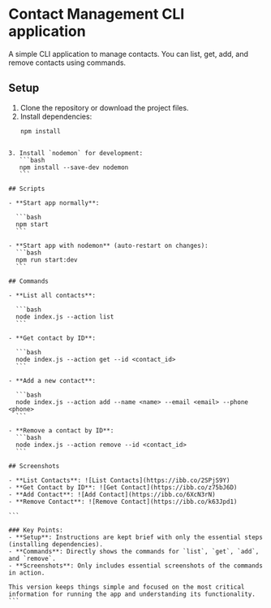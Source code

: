 # Contact Management CLI application

A simple CLI application to manage contacts. You can list, get, add, and remove contacts using commands.

## Setup

1. Clone the repository or download the project files.
2. Install dependencies:
   ```bash
   npm install
   ```

````

3. Install `nodemon` for development:
   ```bash
   npm install --save-dev nodemon
   ```

## Scripts

- **Start app normally**:

  ```bash
  npm start
  ```

- **Start app with nodemon** (auto-restart on changes):
  ```bash
  npm run start:dev
  ```

## Commands

- **List all contacts**:

  ```bash
  node index.js --action list
  ```

- **Get contact by ID**:

  ```bash
  node index.js --action get --id <contact_id>
  ```

- **Add a new contact**:

  ```bash
  node index.js --action add --name <name> --email <email> --phone <phone>
  ```

- **Remove a contact by ID**:
  ```bash
  node index.js --action remove --id <contact_id>
  ```

## Screenshots

- **List Contacts**: ![List Contacts](https://ibb.co/2SPjS9Y)
- **Get Contact by ID**: ![Get Contact](https://ibb.co/z75bJ6D)
- **Add Contact**: ![Add Contact](https://ibb.co/6XcN3rN)
- **Remove Contact**: ![Remove Contact](https://ibb.co/k63Jpd1)

```

### Key Points:
- **Setup**: Instructions are kept brief with only the essential steps (installing dependencies).
- **Commands**: Directly shows the commands for `list`, `get`, `add`, and `remove`.
- **Screenshots**: Only includes essential screenshots of the commands in action.

This version keeps things simple and focused on the most critical information for running the app and understanding its functionality.
```
````
